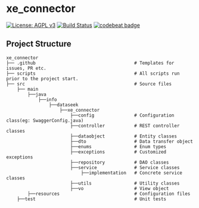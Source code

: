# xe_connector
[![License: AGPL v3](https://img.shields.io/badge/License-AGPL%20v3-blue.svg)](https://www.gnu.org/licenses/agpl-3.0)
[![Build Status](https://travis-ci.org/DataseekCN/xe_connector.svg?branch=master)](https://travis-ci.org/DataseekCN/xe_connector)
[![codebeat badge](https://codebeat.co/badges/ce6002d4-1a89-4d9c-a74d-317241147113)](https://codebeat.co/projects/github-com-dataseekcn-xe_connector-master)

## Project Structure

    xe_connector
    ├── .github                                     # Templates for issues, PR etc.
    ├── scripts                                     # All scripts run prior to the project start.
    ├── src                                         # Source files
        ├── main
            ├──java
                ├──info
                    ├──dataseek
                        ├──xe_connector
                            ├──config               # Configuration class(eg: SwaggerConfig.java)
                            ├──controller           # REST controller classes
                            ├──dataobject           # Entity classes
                            ├──dto                  # Data transfer object
                            ├──enums                # Enum types
                            ├──exceptions           # Customized exceptions
                            ├──repository           # DAO classes
                            ├──service              # Service classes
                                ├──implementation   # Concrete service classes
                            ├──utils                # Utility classes
                            ├──vo                   # View object
            ├──resources                            # Configuration files
        ├──test                                     # Unit tests